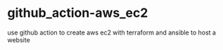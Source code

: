 # github_action-aws_ec2
use github action to create aws ec2 with terraform and ansible to host a website
